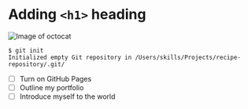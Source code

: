 # Adding `<h1>` heading

![Image of octocat](https://imgs.search.brave.com/g7hl2UgSUBJwiElgu8GQme_b9rx5d958csLD_sbl0aE/rs:fit:860:0:0/g:ce/aHR0cHM6Ly9kb2Nz/LmdpdGh1Yi5jb20v/YXNzZXRzL2NiLTM5/NzQ1L2ltYWdlcy9o/ZWxwL3dyaXRpbmcv/aW1hZ2UtcmVuZGVy/ZWQucG5n)

```
$ git init
Initialized empty Git repository in /Users/skills/Projects/recipe-repository/.git/
```

- [ ] Turn on GitHub Pages
- [ ] Outline my portfolio
- [ ] Introduce myself to the world
